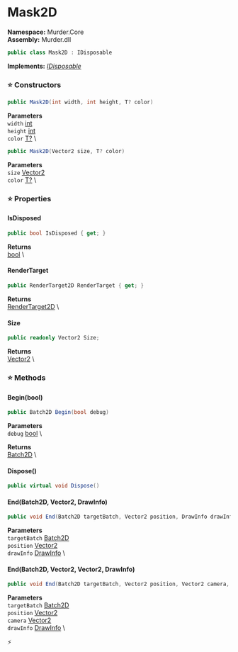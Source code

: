 # Mask2D

**Namespace:** Murder.Core \
**Assembly:** Murder.dll

```csharp
public class Mask2D : IDisposable
```

**Implements:** _[IDisposable](https://learn.microsoft.com/en-us/dotnet/api/System.IDisposable?view=net-7.0)_

### ⭐ Constructors
```csharp
public Mask2D(int width, int height, T? color)
```

**Parameters** \
`width` [int](https://learn.microsoft.com/en-us/dotnet/api/System.Int32?view=net-7.0) \
`height` [int](https://learn.microsoft.com/en-us/dotnet/api/System.Int32?view=net-7.0) \
`color` [T?](https://learn.microsoft.com/en-us/dotnet/api/System.Nullable-1?view=net-7.0) \

```csharp
public Mask2D(Vector2 size, T? color)
```

**Parameters** \
`size` [Vector2](https://learn.microsoft.com/en-us/dotnet/api/System.Numerics.Vector2?view=net-7.0) \
`color` [T?](https://learn.microsoft.com/en-us/dotnet/api/System.Nullable-1?view=net-7.0) \

### ⭐ Properties
#### IsDisposed
```csharp
public bool IsDisposed { get; }
```

**Returns** \
[bool](https://learn.microsoft.com/en-us/dotnet/api/System.Boolean?view=net-7.0) \
#### RenderTarget
```csharp
public RenderTarget2D RenderTarget { get; }
```

**Returns** \
[RenderTarget2D](https://docs.monogame.net/api/Microsoft.Xna.Framework.Graphics.RenderTarget2D.html) \
#### Size
```csharp
public readonly Vector2 Size;
```

**Returns** \
[Vector2](https://learn.microsoft.com/en-us/dotnet/api/System.Numerics.Vector2?view=net-7.0) \
### ⭐ Methods
#### Begin(bool)
```csharp
public Batch2D Begin(bool debug)
```

**Parameters** \
`debug` [bool](https://learn.microsoft.com/en-us/dotnet/api/System.Boolean?view=net-7.0) \

**Returns** \
[Batch2D](../../Murder/Core/Graphics/Batch2D.html) \

#### Dispose()
```csharp
public virtual void Dispose()
```

#### End(Batch2D, Vector2, DrawInfo)
```csharp
public void End(Batch2D targetBatch, Vector2 position, DrawInfo drawInfo)
```

**Parameters** \
`targetBatch` [Batch2D](../../Murder/Core/Graphics/Batch2D.html) \
`position` [Vector2](https://learn.microsoft.com/en-us/dotnet/api/System.Numerics.Vector2?view=net-7.0) \
`drawInfo` [DrawInfo](../../Murder/Core/Graphics/DrawInfo.html) \

#### End(Batch2D, Vector2, Vector2, DrawInfo)
```csharp
public void End(Batch2D targetBatch, Vector2 position, Vector2 camera, DrawInfo drawInfo)
```

**Parameters** \
`targetBatch` [Batch2D](../../Murder/Core/Graphics/Batch2D.html) \
`position` [Vector2](https://learn.microsoft.com/en-us/dotnet/api/System.Numerics.Vector2?view=net-7.0) \
`camera` [Vector2](https://learn.microsoft.com/en-us/dotnet/api/System.Numerics.Vector2?view=net-7.0) \
`drawInfo` [DrawInfo](../../Murder/Core/Graphics/DrawInfo.html) \



⚡